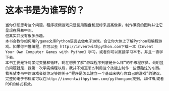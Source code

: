 # 这本书是为谁写的？

    当你仔细思考这个问题，程序视频游戏只是使用键盘和鼠标来提高像素，制作漂亮的图片并让它呈现在屏幕中间。
    但其实并没有很多乐趣。
	本书会教你如何用Pygame文库Python语言去做电子游戏。会让你大体上了解Python和编程游戏。如果你不懂编程，你可以去 http://inventwithpython.com下载一本《Invent Your Own Computer Games with Python》学习。或者你可以直接学习本书，并且一直学下去。
	本书主要是针对学过变量和循环，现在想要了解“游戏程序到底是什么样”的中级程序员。最明显的问题就是，我第一次学完编程以后，我并不知道怎么利用这个技能去制作一些很酷炫的东西。我希望本书中的游戏会给你足够的关于“程序是怎么建立一个基础来执行你自己的游戏”的建议。
	完整的电子书档案可以在http://inventwithpython.com/pythongame找到，以HTML或者PDF的格式有效。